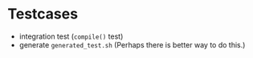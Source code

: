 # Testcases

- integration test (`compile()` test)
- generate `generated_test.sh` (Perhaps there is better way to do this.)
